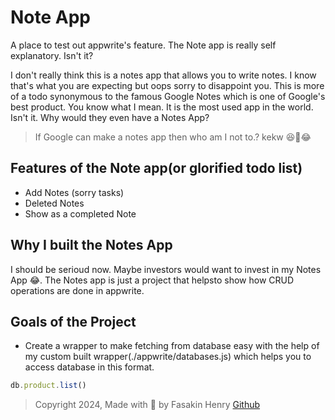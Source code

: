 # Note App

A place to test out appwrite's feature. The Note app is really self explanatory. Isn't it?

I don't really think this is a notes app that allows you to write notes. I know that's what you are expecting but oops sorry to disappoint you. This is more of a todo synonymous to the famous Google Notes which is one of Google's best product. You know what I mean. It is the most used app in the world. Isn't it. Why would they even have a Notes App?

> If Google can make a notes app then who am I not to.? kekw 😆🤣😂

## Features of the Note app(or glorified todo list)

- Add Notes (sorry tasks)
- Deleted Notes
- Show as a completed Note

## Why I built the Notes App

I should be serioud now. Maybe investors would want to invest in my Notes App 😂. The Notes app is just a project that helpsto show how CRUD operations are done in appwrite.

## Goals of the Project

- Create a wrapper to make fetching from database easy with the help of my custom built wrapper(./appwrite/databases.js) which helps you to access database in this format.

```js
db.product.list()
```

> Copyright 2024, Made with 💖 by Fasakin Henry [Github](https://github.com/fasakinhenry)
